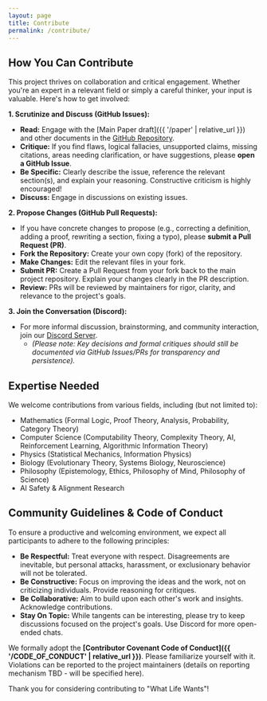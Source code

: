 ```yaml
---
layout: page
title: Contribute
permalink: /contribute/
---
```


## How You Can Contribute

This project thrives on collaboration and critical engagement. Whether you're an expert in a relevant field or simply a careful thinker, your input is valuable. Here's how to get involved:

**1. Scrutinize and Discuss (GitHub Issues):**

* **Read:** Engage with the [Main Paper draft]({{ '/paper' | relative_url }}) and other documents in the [GitHub Repository](https://github.com/WhatLifeWants/WhatLifeWants.github.io/).
* **Critique:** If you find flaws, logical fallacies, unsupported claims, missing citations, areas needing clarification, or have suggestions, please **open a GitHub Issue**.
* **Be Specific:** Clearly describe the issue, reference the relevant section(s), and explain your reasoning. Constructive criticism is highly encouraged!
* **Discuss:** Engage in discussions on existing issues.

**2. Propose Changes (GitHub Pull Requests):**

* If you have concrete changes to propose (e.g., correcting a definition, adding a proof, rewriting a section, fixing a typo), please **submit a Pull Request (PR)**.
* **Fork the Repository:** Create your own copy (fork) of the repository.
* **Make Changes:** Edit the relevant files in your fork.
* **Submit PR:** Create a Pull Request from your fork back to the main project repository. Explain your changes clearly in the PR description.
* **Review:** PRs will be reviewed by maintainers for rigor, clarity, and relevance to the project's goals.

**3. Join the Conversation (Discord):**

* For more informal discussion, brainstorming, and community interaction, join our [Discord Server](https://discord.gg/D9EYEjcW).
    * *(Please note: Key decisions and formal critiques should still be documented via GitHub Issues/PRs for transparency and persistence).*

## Expertise Needed

We welcome contributions from various fields, including (but not limited to):

* Mathematics (Formal Logic, Proof Theory, Analysis, Probability, Category Theory)
* Computer Science (Computability Theory, Complexity Theory, AI, Reinforcement Learning, Algorithmic Information Theory)
* Physics (Statistical Mechanics, Information Physics)
* Biology (Evolutionary Theory, Systems Biology, Neuroscience)
* Philosophy (Epistemology, Ethics, Philosophy of Mind, Philosophy of Science)
* AI Safety & Alignment Research

## Community Guidelines & Code of Conduct

To ensure a productive and welcoming environment, we expect all participants to adhere to the following principles:

* **Be Respectful:** Treat everyone with respect. Disagreements are inevitable, but personal attacks, harassment, or exclusionary behavior will not be tolerated.
* **Be Constructive:** Focus on improving the ideas and the work, not on criticizing individuals. Provide reasoning for critiques.
* **Be Collaborative:** Aim to build upon each other's work and insights. Acknowledge contributions.
* **Stay On Topic:** While tangents can be interesting, please try to keep discussions focused on the project's goals. Use Discord for more open-ended chats.

We formally adopt the **[Contributor Covenant Code of Conduct]({{ '/CODE_OF_CONDUCT' | relative_url }})**. Please familiarize yourself with it. Violations can be reported to the project maintainers (details on reporting mechanism TBD - will be specified here).

Thank you for considering contributing to "What Life Wants"!
